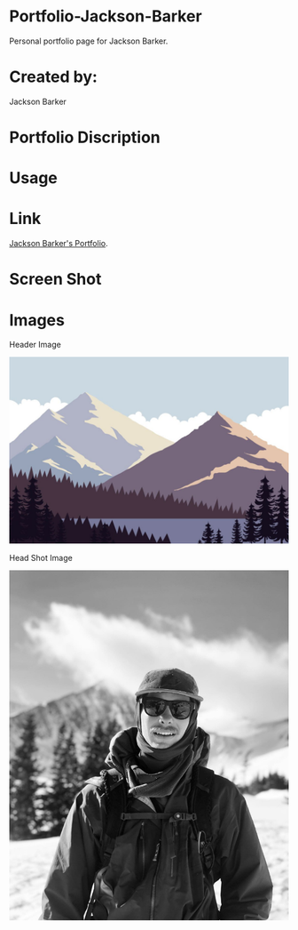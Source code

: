 # Portfolio-Jackson-Barker

Personal portfolio page for Jackson Barker.

# Created by:

Jackson Barker

# Portfolio Discription

# Usage

# Link

[Jackson Barker's Portfolio](https://jackson-barker.github.io/Portfolio-Jackson-Barker/).

# Screen Shot

# Images

Header Image

![Header Image](./assets/images/sub-header-img.jpg)

Head Shot Image

![Header Image](./assets/images/profilepic.jpg)
